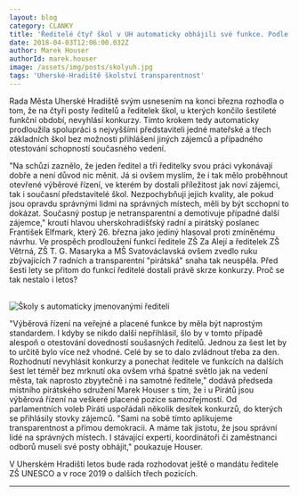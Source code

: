 ```yaml
---
layout: blog
category: CLANKY
title: 'Ředitelé čtyř škol v UH automaticky obhájili své funkce. Podle Pirátů by ale měli ukázat schopnosti v konkurzu'
date: 2018-04-03T12:06:00.032Z
author: Marek Houser
authorId: marek.houser
image: /assets/img/posts/skolyuh.jpg
tags: 'Uherské-Hradiště školství transparentnost'
---
```

Rada Města Uherské Hradiště svým usnesením na konci března rozhodla o tom, že na čtyři posty ředitelů a ředitelek škol, u kterých končilo šestileté funkční období, nevyhlásí konkurzy. Tímto krokem tedy automaticky prodloužila spolupráci s nejvyššími představiteli jedné mateřské a třech základních škol bez možnosti přihlášení jiných zájemců a případného otestování schopností současného vedení.

"Na schůzi zaznělo, že jeden ředitel a tři ředitelky svou práci vykonávají dobře a není důvod nic měnit. Já si ovšem myslím, že i tak mělo proběhnout otevřené výběrové řízení, ve kterém by dostali příležitost jak noví zájemci, tak i současní představitelé škol. Nezpochybňuji jejich kvality, ale pokud jsou opravdu správnými lidmi na správných místech, měli by být scchopní to dokázat. Současný postup je netransparentní a demotivuje případné další zájemce," kroutí hlavou uherskohradišťský radní a pirátský poslanec František Elfmark, který 26. března jako jediný hlasoval proti zmíněnému návrhu. Ve prospěch prodloužení funkcí ředitele ZŠ Za Alejí a ředitelek ZŠ Větrná, ZŠ T. G. Masaryka a MŠ Svatováclavská ovšem zvedlo ruku zbývajících 7 radních a transparentní "pirátská" snaha tak neuspěla. Před šesti lety se přitom do funkcí ředitelé dostali právě skrze konkurzy. Proč se tak nestalo i letos?

<br><img src="{{ 'assets/img/posts/skolyuhs.jpg' | relative_url }}" alt="Školy s automaticky jmenovanými řediteli">

"Výběrová řízení na veřejné a placené funkce by měla být naprostým standardem. I kdyby se nikdo další nepřihlásil, šlo by v tomto případě alespoň o otestování dovedností soušasných ředitelů. Jednou za šest let by to určitě bylo více než vhodné. Celé by se to dalo zvládnout třeba za den. Rozhodnutí nevyhlásit konkurzy a ponechat ředitele ve funkcích na dalších šest let téměř bez mrknutí oka ovšem vrhá špatné světlo jak na vedení města, tak naprosto zbyytečně i na samotné ředitele," dodává předseda místního pirátského sdružení Marek Houser s tím, že i u Pirátů jsou výběrová řízení na veškeré placené pozice samozřejmostí. Od parlamentních voleb Piráti uspořádali několik desítek konkurzů, do kterých se přihlásily stovky zájemců. "Sami na sobě tímto aplikujeme transparentnost a přímou demokracii. A máme tak jistotu, že jsou správní lidé na správných místech. I stávající experti, koordinátoři či zaměstnanci odborů museli své posty obhájit," poukazuje Houser.

V Uherském Hradišti letos bude rada rozhodovat ještě o mandátu ředitele ZŠ UNESCO a v roce 2019 o dalších třech pozicích.

- - -
